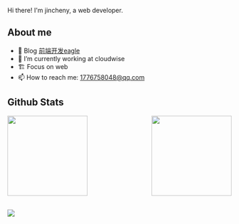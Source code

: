 Hi there! I'm jincheny, a web developer.

## **About me**

- 🎨 Blog [前端开发eagle](https://www.toutiao.com/c/user/token/MS4wLjABAAAApxOm0cSDi3UFlwSmwDHu-kieIaEO6yaesGcVsd2RIgI/?source=mine_home)
- 🔭 I’m currently working at cloudwise
- 🏗 Focus on web
- 📫 How to reach me: 1776758048@qq.com

## **Github Stats**

<p>
<p style="display: flex; justify-content:space-between; align-items:center;">
<img height="180em" align="left" src="https://github-readme-stats.vercel.app/api?username=jincheny&show_icons=true&icon_color=CE1D2D&text_color=718096&bg_color=ffffff&include_all_commits=false" />
<img height="180em" align="right" src="https://github-readme-stats.vercel.app/api/top-langs/?username=jincheny&exclude_repo=KNN-Image-Classification&show_icons=true&text_color=718096&layout=compact&langs_count=6&bg_color=ffffff" />
</p>
<br>

<img src="https://activity-graph.herokuapp.com/graph?username=jincheny&theme=react-dark&area=true&bg_color=fff&line=0969da&point=0969da&color=24292f&radius=4" />
</p>